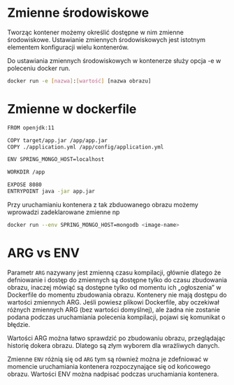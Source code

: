 # Zmienne środowiskowe 

Tworząc kontener możemy określić dostępne w nim zmienne środowiskowe. Ustawianie zmiennych środowiskowych jest istotnym elementem konfiguracji wielu kontenerów.

Do ustawiania zmiennych środowiskowych w kontenerze służy opcja -e w poleceniu docker run.

```bash
docker run -e [nazwa]:[wartość] [nazwa obrazu]
```


# Zmienne w dockerfile 

```bash
FROM openjdk:11

COPY target/app.jar /app/app.jar
COPY ./application.yml /app/config/application.yml

ENV SPRING_MONGO_HOST=localhost

WORKDIR /app

EXPOSE 8080
ENTRYPOINT java -jar app.jar
```

Przy uruchamianiu kontenera z tak zbduowanego obrazu możemy wprowadzi zadeklarowane zmienne np

```bash
docker run --env SPRING_MONGO_HOST=mongodb <image-name>
```

# ARG vs ENV

Parametr `ARG` nazywany jest zmienną czasu kompilacji, głównie dlatego że defniowanie i dostęp do zmiennych są dostępne tylko do czasu zbudowania obrazu, inaczej mówiąć są dostępne tylko od momentu ich „ogłoszenia” w Dockerfile do momentu zbudowania obrazu. Kontenery nie mają dostępu do wartości zmiennych ARG. Jeśli powiesz plikowi Dockerfile, aby oczekiwał różnych zmiennych ARG (bez wartości domyślnej), ale żadna nie zostanie podana podczas uruchamiania polecenia kompilacji, pojawi się komunikat o błędzie.

Wartości ARG można łatwo sprawdzić po zbudowaniu obrazu, przeglądając historię dokera obrazu. Dlatego są złym wyborem dla wrażliwych danych.

Zmienne `ENV` różnią się od `ARG` tym są również można je zdefniować w momencie uruchamiania kontenera rozpoczynające się od końcowego obrazu. Wartości ENV można nadpisać podczas uruchamiania kontenera.